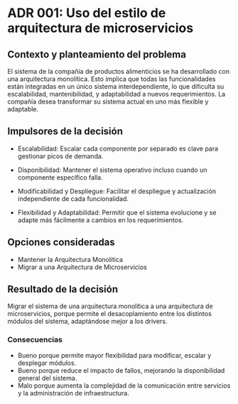 
# ADR 001: Uso del estilo de arquitectura de microservicios

## Contexto y planteamiento del problema

El sistema de la compañía de productos alimenticios se ha desarrollado con una arquitectura monolítica. Esto implica que todas las funcionalidades están integradas en un único sistema interdependiente, lo que dificulta su escalabilidad, mantenibilidad, y adaptabilidad a nuevos requerimientos. La compañía desea transformar su sistema actual en uno más flexible y adaptable.


## Impulsores de la decisión

* Escalabilidad: Escalar cada componente por separado es clave para gestionar picos de demanda.

* Disponibilidad: Mantener el sistema operativo incluso cuando un componente específico falla.

* Modificabilidad y Despliegue: Facilitar el despliegue y actualización independiente de cada funcionalidad.

* Flexibilidad y Adaptabilidad: Permitir que el sistema evolucione y se adapte más fácilmente a cambios en los requerimientos.

## Opciones consideradas

* Mantener la Arquitectura Monolítica
* Migrar a una Arquitectura de Microservicios


## Resultado de la decisión

Migrar el sistema de una arquitectura monolítica a una arquitectura de microservicios, porque permite el desacoplamiento entre los distintos módulos del sistema, adaptándose mejor a los drivers.


### Consecuencias

* Bueno porque permite mayor flexibilidad para modificar, escalar y desplegar módulos.
* Bueno porque reduce el impacto de fallos, mejorando la disponibilidad general del sistema.
* Malo porque aumenta la complejidad de la comunicación entre servicios y la administración de infraestructura.